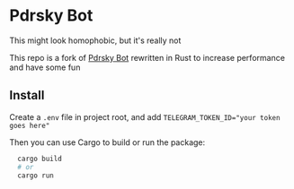 # Pdrsky Bot

This might look homophobic, but it's really not

This repo is a fork of [Pdrsky Bot](https://github.com/davi9091/pdrsky_city_bot) rewritten in Rust to increase performance and have some fun


## Install
Create a `.env` file in project root, and add `TELEGRAM_TOKEN_ID="your token goes here"`

Then you can use Cargo to build or run the package:
```sh
  cargo build
  # or
  cargo run
```
